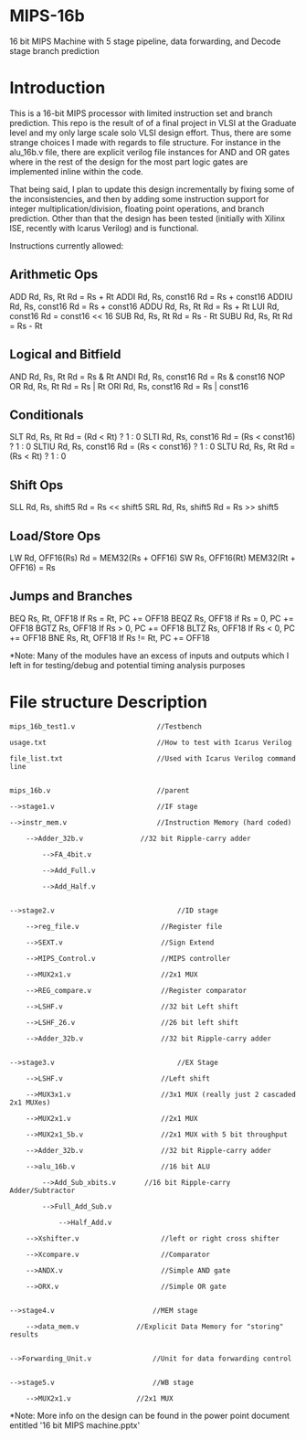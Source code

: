 # MIPS-16b
16 bit MIPS Machine with 5 stage pipeline, data forwarding, and Decode stage branch prediction

# Introduction

This is a 16-bit MIPS processor with limited instruction set and branch prediction. This repo is the result of
of a final project in VLSI at the Graduate level and my only large scale solo VLSI design effort. Thus, there are some strange choices I made with regards to file structure. For instance in the alu_16b.v file, there are explicit verilog file instances for AND and OR gates where in the rest of the design for the most part logic gates are implemented inline within the code. 

That being said, I plan to update this design incrementally by fixing some of the inconsistencies, and then by adding some instruction support for integer multiplication/division, floating point operations, and branch prediction. Other than that the design has been tested (initially with Xilinx ISE, recently with Icarus Verilog) and is functional. 

Instructions currently allowed:

Arithmetic Ops
----------------------------------------------
ADD		Rd, Rs, Rt			Rd = Rs + Rt
ADDI	Rd, Rs, const16		Rd = Rs + const16
ADDIU	Rd, Rs, const16		Rd = Rs + const16
ADDU	Rd, Rs, Rt			Rd = Rs + Rt
LUI		Rd, const16			Rd = const16 << 16
SUB		Rd, Rs, Rt			Rd = Rs - Rt
SUBU	Rd, Rs, Rt			Rd = Rs - Rt

Logical and Bitfield
---------------------------------------------
AND		Rd, Rs, Rt			Rd = Rs & Rt
ANDI	Rd, Rs, const16		Rd = Rs & const16
NOP
OR		Rd, Rs, Rt			Rd = Rs | Rt
ORI		Rd, Rs, const16		Rd = Rs | const16

Conditionals
---------------------------------------------
SLT		Rd, Rs, Rt			Rd = (Rd < Rt) ? 1 : 0
SLTI	Rd, Rs, const16		Rd = (Rs < const16) ? 1 : 0
SLTIU	Rd, Rs, const16		Rd = (Rs < const16) ? 1 : 0
SLTU	Rd, Rs, Rt			Rd = (Rs < Rt) ? 1 : 0

Shift Ops
---------------------------------------------
SLL		Rd, Rs, shift5		Rd = Rs << shift5
SRL		Rd, Rs, shift5		Rd = Rs >> shift5

Load/Store Ops
---------------------------------------------
LW		Rd, OFF16(Rs)		Rd = MEM32(Rs + OFF16)
SW		Rs, OFF16(Rt)		MEM32(Rt + OFF16) = Rs

Jumps and Branches
---------------------------------------------
BEQ		Rs, Rt, OFF18		If Rs = Rt, PC += OFF18
BEQZ	Rs, OFF18			if Rs = 0, PC += OFF18
BGTZ	Rs, OFF18			If Rs > 0, PC += OFF18
BLTZ	Rs, OFF18			If Rs < 0, PC += OFF18
BNE		Rs, Rt, OFF18		If Rs != Rt, PC += OFF18


*Note: Many of the modules have an excess of inputs and outputs which I left in for testing/debug and potential timing analysis purposes

# File structure                    Description
	
	mips_16b_test1.v                    //Testbench

	usage.txt                           //How to test with Icarus Verilog

	file_list.txt                       //Used with Icarus Verilog command line


	mips_16b.v                          //parent

	-->stage1.v                         //IF stage

	-->instr_mem.v                      //Instruction Memory (hard coded)
   
		-->Adder_32b.v              //32 bit Ripple-carry adder
   
			-->FA_4bit.v
      
			-->Add_Full.v
         
			-->Add_Half.v
            
            
	-->stage2.v                              //ID stage

		-->reg_file.v                    //Register file
   
		-->SEXT.v                        //Sign Extend
   
		-->MIPS_Control.v                //MIPS controller
   
		-->MUX2x1.v                      //2x1 MUX
   
		-->REG_compare.v                 //Register comparator
   
		-->LSHF.v                        //32 bit Left shift
   
		-->LSHF_26.v                     //26 bit left shift 
   
		-->Adder_32b.v                   //32 bit Ripple-carry adder
   

	-->stage3.v                              //EX Stage

		-->LSHF.v                        //Left shift
	
		-->MUX3x1.v                      //3x1 MUX (really just 2 cascaded 2x1 MUXes)

		-->MUX2x1.v                      //2x1 MUX
	
		-->MUX2x1_5b.v                   //2x1 MUX with 5 bit throughput
	
		-->Adder_32b.v                   //32 bit Ripple-carry adder
   
		-->alu_16b.v                     //16 bit ALU
   
			-->Add_Sub_xbits.v       //16 bit Ripple-carry Adder/Subtractor
	 
			-->Full_Add_Sub.v
	 
				-->Half_Add.v
	    
		-->Xshifter.v                    //left or right cross shifter
   
		-->Xcompare.v                    //Comparator
   
		-->ANDX.v                        //Simple AND gate
   
		-->ORX.v                         //Simple OR gate
   
   
	-->stage4.v                        //MEM stage

		-->data_mem.v              //Explicit Data Memory for "storing" results
   
   
	-->Forwarding_Unit.v               //Unit for data forwarding control


	-->stage5.v                        //WB stage

		-->MUX2x1.v                //2x1 MUX
   

*Note: More info on the design can be found in the power point document entitled '16 bit MIPS machine.pptx'
